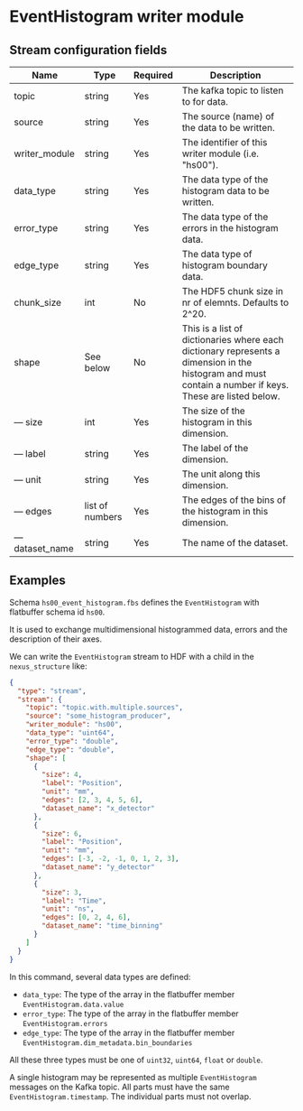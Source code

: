 # EventHistogram writer module

## Stream configuration fields

|Name|Type|Required|Description|
---|---|---|---|
topic|string|Yes|The kafka topic to listen to for data.|
source|string|Yes|The source (name) of the data to be written.|
writer_module|string|Yes|The identifier of this writer module (i.e. "hs00").|
data_type|string|Yes|The data type of the histogram data to be written.|
error_type|string|Yes|The data type of the errors in the histogram data.|
edge_type|string|Yes|The data type of histogram boundary data.|
chunk_size|int|No|The HDF5 chunk size in nr of elemnts. Defaults to 2^20.|
shape|See below|No|This is a list of dictionaries where each dictionary represents a dimension in the histogram and must contain a number if keys. These are listed below.|
–– size|int|Yes|The size of the histogram in this dimension.|
–– label|string|Yes|The label of the dimension.|
–– unit|string|Yes|The unit along this dimension.|
–– edges|list of numbers|Yes|The edges of the bins of the histogram in this dimension.|
–– dataset_name|string|Yes|The name of the dataset.|

## Examples

Schema `hs00_event_histogram.fbs` defines the `EventHistogram` with flatbuffer
schema id `hs00`.

It is used to exchange multidimensional histogrammed data, errors and the
description of their axes.

We can write the `EventHistogram` stream to HDF with a child in the
`nexus_structure` like:

```json
{
  "type": "stream",
  "stream": {
    "topic": "topic.with.multiple.sources",
    "source": "some_histogram_producer",
    "writer_module": "hs00",
    "data_type": "uint64",
    "error_type": "double",
    "edge_type": "double",
    "shape": [
      {
        "size": 4,
        "label": "Position",
        "unit": "mm",
        "edges": [2, 3, 4, 5, 6],
        "dataset_name": "x_detector"
      },
      {
        "size": 6,
        "label": "Position",
        "unit": "mm",
        "edges": [-3, -2, -1, 0, 1, 2, 3],
        "dataset_name": "y_detector"
      },
      {
        "size": 3,
        "label": "Time",
        "unit": "ns",
        "edges": [0, 2, 4, 6],
        "dataset_name": "time_binning"
      }
    ]
  }
}
```

In this command, several data types are defined:

- `data_type`: The type of the array in the flatbuffer member
  `EventHistogram.data.value`
- `error_type`: The type of the array in the flatbuffer member
  `EventHistogram.errors`
- `edge_type`: The type of the array in the flatbuffer member
  `EventHistogram.dim_metadata.bin_boundaries`

All these three types must be one of `uint32`, `uint64`, `float` or `double`.

A single histogram may be represented as multiple `EventHistogram` messages on
the Kafka topic.  All parts must have the same `EventHistogram.timestamp`.  The
individual parts must not overlap.
